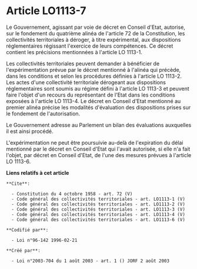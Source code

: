 # Article LO1113-7

Le Gouvernement, agissant par voie de décret en Conseil d'Etat, autorise, sur le fondement du quatrième alinéa de l'article
72 de la Constitution, les collectivités territoriales à déroger, à titre expérimental, aux dispositions réglementaires
régissant l'exercice de leurs compétences. Ce décret contient les précisions mentionnées à l'article LO 1113-1. 

Les collectivités territoriales peuvent demander à bénéficier de l'expérimentation prévue par le décret mentionné à l'alinéa
qui précède, dans les conditions et selon les procédures définies à l'article LO 1113-2. Les actes d'une collectivité
territoriale dérogeant aux dispositions réglementaires sont soumis au régime défini à l'article LO 1113-3 et peuvent faire
l'objet d'un recours du représentant de l'Etat dans les conditions exposées à l'article LO 1113-4. Le décret en Conseil
d'Etat mentionné au premier alinéa précise les modalités d'évaluation des dispositions prises sur le fondement de
l'autorisation. 

Le Gouvernement adresse au Parlement un bilan des évaluations auxquelles il est ainsi procédé.

L'expérimentation ne peut être poursuivie au-delà de l'expiration du délai mentionné par le décret en Conseil d'Etat qui
l'avait autorisée, si elle n'a fait l'objet, par décret en Conseil d'Etat, de l'une des mesures prévues à l'article LO
1113-6.

**Liens relatifs à cet article**

	**Cite**:

	  - Constitution du 4 octobre 1958 - art. 72 (V)
	  - Code général des collectivités territoriales - art. LO1113-1 (V)
	  - Code général des collectivités territoriales - art. LO1113-2 (V)
	  - Code général des collectivités territoriales - art. LO1113-3 (V)
	  - Code général des collectivités territoriales - art. LO1113-4 (V)
	  - Code général des collectivités territoriales - art. LO1113-6 (V)

	**Codifié par**:

	  - Loi n°96-142 1996-02-21

	**Créé par**:

	  - Loi n°2003-704 du 1 août 2003 - art. 1 () JORF 2 août 2003
